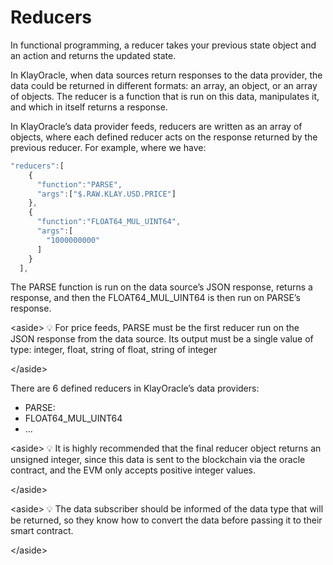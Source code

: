 # Reducers

In functional programming, a reducer takes your previous state object and an action and returns the updated state.

In KlayOracle, when data sources return responses to the data provider, the data could be returned in different formats: an array, an object, or an array of objects. The reducer is a function that is run on this data, manipulates it, and which in itself returns a response.

In KlayOracle’s data provider feeds, reducers are written as an array of objects, where each defined reducer acts on the response returned by the previous reducer. For example, where we have:

```jsx
"reducers":[
    {
      "function":"PARSE",
      "args":["$.RAW.KLAY.USD.PRICE"]
    },
    {
      "function":"FLOAT64_MUL_UINT64",
      "args":[
        "1000000000"
      ]
    }
  ],
```

The PARSE function is run on the data source’s JSON response, returns a response, and then the FLOAT64\_MUL\_UINT64 is then run on PARSE’s response.

\<aside> 💡 For price feeds, PARSE must be the first reducer run on the JSON response from the data source. Its output must be a single value of type: integer, float, string of float, string of integer

\</aside>

There are 6 defined reducers in KlayOracle’s data providers:

* PARSE:
* FLOAT64\_MUL\_UINT64
* …

\<aside> 💡 It is highly recommended that the final reducer object returns an unsigned integer, since this data is sent to the blockchain via the oracle contract, and the EVM only accepts positive integer values.

\</aside>

\<aside> 💡 The data subscriber should be informed of the data type that will be returned, so they know how to convert the data before passing it to their smart contract.

\</aside>
